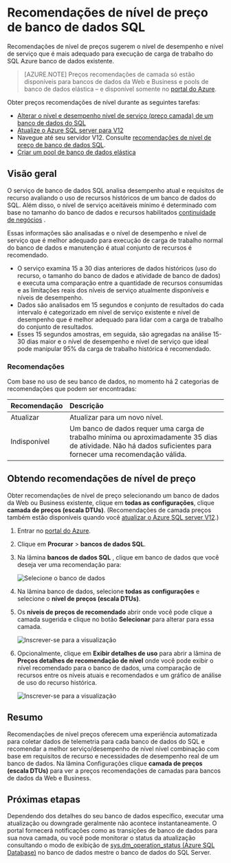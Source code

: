 <properties 
   pageTitle="Preços recomendações de camada para banco de dados do SQL Azure" 
   description="Ao alterar preços níveis no portal do Azure, recomendações de nível de preço são desde que recomendamos a camada que é melhor adequado para execução de carga de trabalho do Azure SQL banco de dados existente. Níveis de preços descrevem o nível de desempenho e nível de serviço de um banco de dados do SQL." 
   services="sql-database" 
   documentationCenter="" 
   authors="stevestein" 
   manager="jhubbard" 
   editor="monicar"/>

<tags
   ms.service="sql-database"
   ms.devlang="na"
   ms.topic="article"
   ms.tgt_pltfrm="na"
   ms.workload="data-management" 
   ms.date="08/08/2016"
   ms.author="sstein"/>

# <a name="sql-database-pricing-tier-recommendations"></a>Recomendações de nível de preço de banco de dados SQL

 Recomendações de nível de preços sugerem o nível de desempenho e nível de serviço que é mais adequado para execução de carga de trabalho do SQL Azure banco de dados existente.

> [AZURE.NOTE] Preços recomendações de camada só estão disponíveis para bancos de dados da Web e Business e pools de banco de dados elástica – e disponível somente no [portal do Azure](https://portal.azure.com/).


Obter preços recomendações de nível durante as seguintes tarefas:

- [Alterar o nível e desempenho nível de serviço (preço camada) de um banco de dados do SQL](sql-database-scale-up.md)
- [Atualize o Azure SQL server para V12](sql-database-upgrade-server-portal.md)
- Navegue até seu servidor V12. Consulte [recomendações de nível de preço de banco de dados SQL](sql-database-service-tier-advisor.md).
- [Criar um pool de banco de dados elástica](sql-database-elastic-pool.md#elastic-database-pool-pricing-tier-recommendations)





## <a name="overview"></a>Visão geral

O serviço de banco de dados SQL analisa desempenho atual e requisitos de recurso avaliando o uso de recursos históricos de um banco de dados do SQL. Além disso, o nível de serviço aceitáveis mínimo é determinado com base no tamanho do banco de dados e recursos habilitados [continuidade de negócios](sql-database-business-continuity.md) . 

Essas informações são analisadas e o nível de desempenho e nível de serviço que é melhor adequado para execução de carga de trabalho normal do banco de dados e manutenção é atual conjunto de recursos é recomendado.

- O serviço examina 15 a 30 dias anteriores de dados históricos (uso do recurso, o tamanho do banco de dados e atividade de banco de dados) e executa uma comparação entre a quantidade de recursos consumidas e as limitações reais dos níveis de serviço atualmente disponíveis e níveis de desempenho.
- Dados são analisados em 15 segundos e conjunto de resultados do cada intervalo é categorizado em nível de serviço existente e nível de desempenho que é melhor adequado para lidar com a carga de trabalho do conjunto de resultados.
- Esses 15 segundos amostras, em seguida, são agregadas na análise 15-30 dias maior e o nível de desempenho e nível de serviço que ideal pode manipular 95% da carga de trabalho histórica é recomendado.

### <a name="recommendations"></a>Recomendações

Com base no uso de seu banco de dados, no momento há 2 categorias de recomendações que podem ser encontradas:


| Recomendação | Descrição |
| :--- | :--- |
| Atualizar | Atualizar para um novo nível. |
| Indisponível | Um banco de dados requer uma carga de trabalho mínima ou aproximadamente 35 dias de atividade. Não há dados suficientes para fornecer uma recomendação válida. |

## <a name="getting-pricing-tier-recommendations"></a>Obtendo recomendações de nível de preço

Obter recomendações de nível de preço selecionando um banco de dados da Web ou Business existente, clique em **todas as configurações**, clique **camada de preços (escala DTUs)**. (Recomendações de camada preços também estão disponíveis quando você [atualizar o Azure SQL server V12](sql-database-upgrade-server-portal.md).)

1. Entrar no [portal do Azure](https://portal.azure.com/).
2. Clique em **Procurar** > **bancos de dados SQL**.
4. Na lâmina **bancos de dados SQL** , clique em banco de dados que você deseja ver uma recomendação para:

    ![Selecione o banco de dados][1]

5. Na lâmina banco de dados, selecione **todas as configurações** e selecione o **nível de preços (escala DTUs)**.


7. Os **níveis de preços de recomendado** abrir onde você pode clique a camada sugerida e clique no botão **Selecionar** para alterar para essa camada.

    ![Inscrever-se para a visualização][4]

8. Opcionalmente, clique em **Exibir detalhes de uso** para abrir a lâmina de **Preços detalhes de recomendação de nível** onde você pode exibir o nível recomendado para o banco de dados, uma comparação de recursos entre os níveis atuais e recomendados e um gráfico de análise de uso do recurso histórica.

    ![Inscrever-se para a visualização][5]



## <a name="summary"></a>Resumo

Recomendações de nível preços oferecem uma experiência automatizada para coletar dados de telemetria para cada banco de dados do SQL e recomendar a melhor serviço/desempenho de nível nível combinação com base em requisitos de recurso e necessidades de desempenho real de um banco de dados. Na lâmina Configurações clique **camada de preços (escala DTUs)** para ver a preços recomendações de camadas para bancos de dados da Web e Business.



## <a name="next-steps"></a>Próximas etapas

Dependendo dos detalhes do seu banco de dados específico, executar uma atualização ou downgrade geralmente não acontece instantaneamente. O portal fornecerá notificações como as transições de banco de dados para sua nova camada, ou você pode monitorar o status da atualização consultando o modo de exibição de [sys.dm_operation_status (Azure SQL Database)](https://msdn.microsoft.com/library/dn270022.aspx) no banco de dados mestre o banco de dados do SQL Server.


<!--Image references-->
[1]: ./media/sql-database-service-tier-advisor/select-database.png
[4]: ./media/sql-database-service-tier-advisor/choose-pricing-tier.png
[5]: ./media/sql-database-service-tier-advisor/usage-details.png


 
